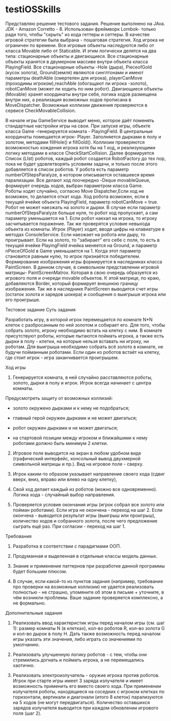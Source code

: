 # testiOSSkills
Представляю решение тестового задания.
Решение выполнено на JAva. JDK - Amazon Corretto - 8.
Использован фреймворк Lombok- только ради того, чтобы "скрыть" из кода геттеры и сеттеры.
В качестве игровой стратегии была выбрана - пошаговая стратегия. Ход игрока не ограничен по времени.
Все игровые объекты наследуются либо от класса Movable либо от Staticable. И этим логически делятся на два типа:
стационарные объекты и двигающиеся. Все стационарные объекты хранятся в двумерном массиве внутри объекта класса PlayingField.
Все стационарные объекты -Hole (дыра), PieceofGold (кусок золота), Ground(земля) являются синглтонами и имеют параметры
deathAble (смертелен для игрока), playerCanMove (проходимы игроком),reachAble (обогащают ли игрока -золото), robotCanMove
 (может ли ходить по ним робот). 
 Двигающиеся объекты (Movable) хранят координаты внутри себя, логика ходов размещена внутри них, а реализация возможных
  ходов прописана в MoveDispatcher. Возможные коллизии движения проверяются в сервисе CheckMovableCollision.
  
  В начале игры GameService выводит меню, которое даёт поменять стандартные настройки игры на свои.
При запуске игры, объекте класса Game -генерируется комната - PlayingField. 
В центральные координаты помещается игрок- Player.
Заполняется дырками в полу и золотом, методами  fillHole() и fillGold(). Коллизии проверяются возможностью хождения 
игрока хотя бы на 1 ход, и реализующими логику методами в классе CheckStartCollision.
Далее формируется Список (LIst) роботов, каждый робот создается RobotFactory до тех пор, пока не будет удовлетворять
 условиям задачи, и только после этого добавляется в список роботов. У робота есть параметр numberOfStepsParalyze, 
 в котором описывается оставшееся время парализации. 
Все делают ход поочередно -Deque<Movable> movableQueue, формирует очередь ходов, выбран параметром класса Game.  
Роботы ходят случайно, согласно Move Dispatcher,Если ход не возможен, то делается откат хода. Ход робота возможен, если
в текущей ячейке объекта PlayingField, параметр robotCanMove = true. Робот не может наезжать на золото и дырки. 
В случае если параметр numberOfStepsParalyze больше нуля, то робот ход пропускает, а сам параметр уменьшается на 1. 
Если робот наехал на игрока, то игроку засчитывается поражение. Так же проверятся условие невыхода объекта из комнаты. 
Игрок (Player) ходит, вводя цифры на клавиатуре в методах ConsoleService. Если наезжает на робота или дыру, то проигрывает.
 Если на золото, то "забирает" его себе с поля, то есть в текущей ячейке PlayingField ячейка меняется на Ground, и 
 параметр nPieceOfGold в Game уменьшается на 1. Когда этот параметр становится равным нулю, то игрок признаётся победителем.
Формирование изображения игры формируется в наследниках класса PaintScreen. В данном случае, в символьном представлении
 игровой матрицы- PaintScreenMatrox. Которая в свою очередь образуется из игрового поля и очереди movable объектов. 
К этой матрице, по краю, добавляются Border, который формирует внешнюю границу изображения. Так же в наследнике 
PaintScreen выводится счет игры (остаток золота и зарядов шокера) и сообщения о выигрыше игрока или его проигрыше.


Тестовое задание
 Суть задания 

Разработать игру, в которой игрок перемещается по комнате N*N клеток с разбросанным по ней золотом и собирает его. Для того, чтобы собрать золото, игроку необходимо встать на клетку с ним. В комнате присутствуют роботы, которые пытаются поймать игрока, а также есть дырки в полу - клетки, на которые нельзя вставать ни игроку, ни роботам. Для выигрыша необходимо собрать всё золото в комнате, не будучи пойманным роботами. Если один из роботов встаёт на клетку, где стоит игрок - игра заканчивается проигрышем.

Ход игры

1) Генерируется комната, в ней случайно расставляются роботы, золото, дырки в полу и игрок. Игрок всегда начинает с центра комнаты.

Предусмотреть защиту от возможных коллизий:

- золото окружено дырками и к нему не подобраться;

- главный герой окружен дырками и не может двигаться;

- робот окружен дырками и не может двигаться;

- на стартовой позиции между игроком и ближайшими к нему роботами должно быть минимум 2 клетки.

2) Игровое поле выводится на экран в любом удобном виде (графический интерфейс, консольный вывод двухмерной символьной матрицы и пр.). Вид на игровое поле - сверху.

3) Игрок каким-то образом указывает направление своего хода (сдвиг вверх, вниз, вправо или влево на одну клетку),

4) Свой ход делает каждый из роботов (можно все одновременно). Логика хода - случайный выбор направления.

5) Проверяется условие окончания игры (игрок собрал все золото или пойман роботами). Если игра не окончена - переход на шаг 2. Если окончена - выводится результат игры (выигрыш или проигрыш), количество ходов и собранного золота, после чего предложение сыграть ещё раз. При согласии - переход на шаг 1.

Требования

1) Разработка в соответствии с парадигмами ООП.

2) Продуманная и выделенная в отдельные классы модель данных.

3) Знание и применение паттернов при разработке данной программы будет большим плюсом.

4) В случае, если какой-то из пунктов задания (например, требование про проверки на возможные коллизии) не удается реализовать полностью - не страшно, упомяните об этом в письме + уточните, в чём возникли проблемы. Ваше задание проверяется комплексно, а не формально.

Дополнительные задания

1) Реализовать ввод характеристик игры перед началом игры (см. шаг 1): размер комнаты N (в клетках), кол-во роботов R, кол-во золота G и кол-во дырок в полу H. Дать также возможность перед началом игры указать эти значения, либо играть со значениями по умолчанию.

2) Реализовать улучшенную логику роботов - с тем, чтобы они стремились догнать и поймать игрока, а не перемещались хаотично.

3) Реализовать электроизлучатель - оружие игрока против роботов. Игрок при старте игры имеет 3 заряда излучателя и имеет возможность применить его вместо своего хода. При применении излучателя роботы, находящиеся на соседних с игроком клетках по горизонтали, вертикали и диагонали (итого 8 клеток) парализуются на 5 ходов (не могут передвигаться). Количество оставшихся зарядов излучателя выводится при каждом обновлении игрового поля (шаг 2).


